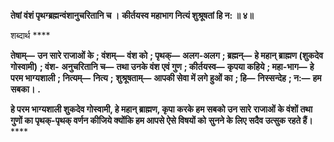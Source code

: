 **तेषां वंशं पृथग्ब्रह्मन्वंशानुचरितानि च ।** **कीर्तयस्व महाभाग नित्यं शुश्रूषतां हि न: ॥ ४॥** 

शब्दार्थ **** 

**तेषाम्—** **उन सारे राजाओं के** **; वंशम्—** **वंश को** **; पृथक्—** **अलग-अलग** **; ब्रह्मन्—** **हे महान् ब्राह्मण (शुकदेव गोस्वामी)** **; वंश-** **अनुचरितानि च—** **तथा उनके वंश एवं गुण** **; कीर्तयस्व—** **कृपया कहिये** **; महा-भाग—** **हे परम भाग्यशाली** **; नित्यम्—** **नित्य** **;** **शुश्रूषताम्—** **आपकी सेवा में लगे हुओं का** **; हि—** **निस्सन्देह** **; न:—** **हम सबका।** **.** 

**हे परम भाग्यशाली शुकदेव गोस्वामी, हे महान् ब्राह्मण, कृपा करके हम सबको उन सारे** **राजाओं के वंशों तथा गुणों का पृथक्-पृथक् वर्णन कीजिये क्योंकि हम आपसे ऐसे विषयों को** **सुनने के लिए सदैव उत्सुक रहते हैं।** **** 